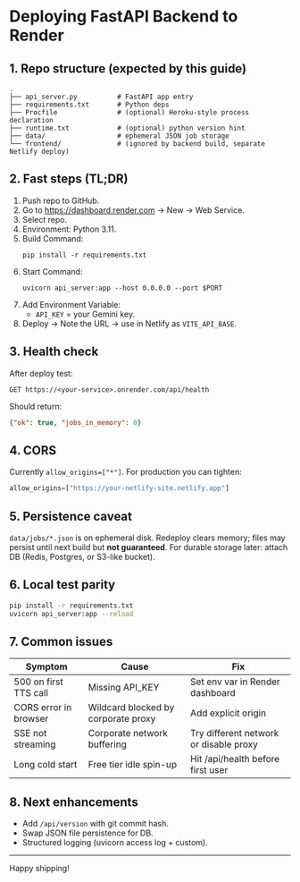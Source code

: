 # Deploying FastAPI Backend to Render

## 1. Repo structure (expected by this guide)
```
.
├── api_server.py          # FastAPI app entry
├── requirements.txt       # Python deps
├── Procfile               # (optional) Heroku-style process declaration
├── runtime.txt            # (optional) python version hint
├── data/                  # ephemeral JSON job storage
└── frontend/              # (ignored by backend build, separate Netlify deploy)
```

## 2. Fast steps (TL;DR)
1. Push repo to GitHub.
2. Go to https://dashboard.render.com → New → Web Service.
3. Select repo.
4. Environment: Python 3.11.
5. Build Command:
   ```
   pip install -r requirements.txt
   ```
6. Start Command:
   ```
   uvicorn api_server:app --host 0.0.0.0 --port $PORT
   ```
7. Add Environment Variable:
   - `API_KEY` = your Gemini key.
8. Deploy → Note the URL → use in Netlify as `VITE_API_BASE`.

## 3. Health check
After deploy test:
```
GET https://<your-service>.onrender.com/api/health
```
Should return:
```json
{"ok": true, "jobs_in_memory": 0}
```

## 4. CORS
Currently `allow_origins=["*"]`. For production you can tighten:
```python
allow_origins=["https://your-netlify-site.netlify.app"]
```

## 5. Persistence caveat
`data/jobs/*.json` is on ephemeral disk. Redeploy clears memory; files may persist until next build but **not guaranteed**. For durable storage later: attach DB (Redis, Postgres, or S3-like bucket).

## 6. Local test parity
```bash
pip install -r requirements.txt
uvicorn api_server:app --reload
```

## 7. Common issues
| Symptom | Cause | Fix |
|---------|-------|-----|
| 500 on first TTS call | Missing API_KEY | Set env var in Render dashboard |
| CORS error in browser | Wildcard blocked by corporate proxy | Add explicit origin |
| SSE not streaming | Corporate network buffering | Try different network or disable proxy |
| Long cold start | Free tier idle spin-up | Hit /api/health before first user |

## 8. Next enhancements
- Add `/api/version` with git commit hash.
- Swap JSON file persistence for DB.
- Structured logging (uvicorn access log + custom). 

---
Happy shipping!
